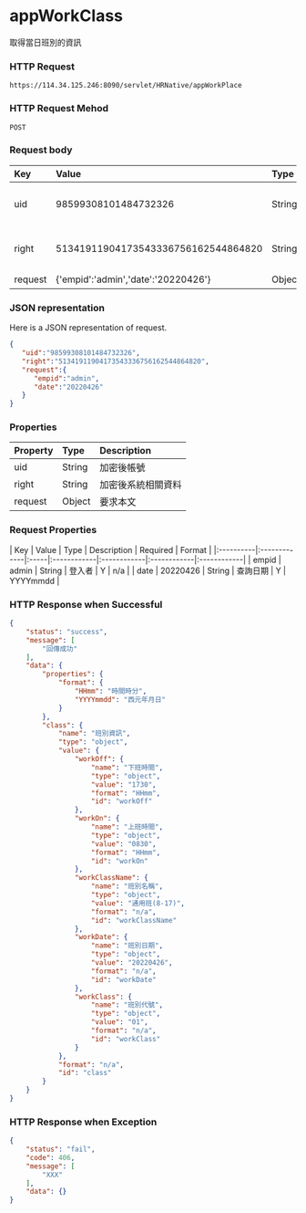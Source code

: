 # appWorkClass
取得當日班別的資訊

### HTTP Request
```
https://114.34.125.246:8090/servlet/HRNative/appWorkPlace
```

### HTTP Request Mehod
```
POST
```

### Request body
| Key | Value | Type | Description |
|:----------|:-------------|:-----|:------------|
| uid | 98599308101484732326 | String | 需透過appLogin取得
| right | 51341911904173543336756162544864820 | String | 需透過appLogin取得 |
| request | {'empid':'admin','date':'20220426'} | Object | 查詢條件

### JSON representation
Here is a JSON representation of request.
```json
{
   "uid":"98599308101484732326",
   "right":"51341911904173543336756162544864820",
   "request":{
      "empid":"admin",
      "date":"20220426"
   }
}
```

### Properties
| Property | Type | Description |
|:---------|:-----|:------------|
| uid   | String | 加密後帳號 |
| right | String | 加密後系統相關資料 |
| request | Object | 要求本文 |

### Request Properties
| Key | Value | Type | Description | Required | Format |
|:----------|:-------------|:-----|:------------|:------------|:------------|:------------|
| empid | admin | String | 登入者 | Y | n/a |
| date | 20220426 | String | 查詢日期 | Y | YYYYmmdd |

### HTTP Response when Successful
```json
{
    "status": "success",
    "message": [
        "回傳成功"
    ],
    "data": {
        "properties": {
            "format": {
                "HHmm": "時間時分",
                "YYYYmmdd": "西元年月日"
            }
        },
        "class": {
            "name": "班別資訊",
            "type": "object",
            "value": {
                "workOff": {
                    "name": "下班時間",
                    "type": "object",
                    "value": "1730",
                    "format": "HHmm",
                    "id": "workOff"
                },
                "workOn": {
                    "name": "上班時間",
                    "type": "object",
                    "value": "0830",
                    "format": "HHmm",
                    "id": "workOn"
                },
                "workClassName": {
                    "name": "班別名稱",
                    "type": "object",
                    "value": "通用班(8-17)",
                    "format": "n/a",
                    "id": "workClassName"
                },
                "workDate": {
                    "name": "班別日期",
                    "type": "object",
                    "value": "20220426",
                    "format": "n/a",
                    "id": "workDate"
                },
                "workClass": {
                    "name": "班別代號",
                    "type": "object",
                    "value": "01",
                    "format": "n/a",
                    "id": "workClass"
                }
            },
            "format": "n/a",
            "id": "class"
        }
    }
}
```

### HTTP Response when Exception
```json
{
    "status": "fail",
    "code": 406,
    "message": [
        "XXX"
    ],
    "data": {}
}
```
